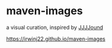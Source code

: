 # maven-images

a visual curation, inspired by <a href="https://jjjj-image-library.com" target="_blank"> JJJJound</a>

https://irwinj22.github.io/maven-images

